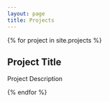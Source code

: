```yaml
---
layout: page
title: Projects
---
```

<head>
<script src="https://ajax.microsoft.com/ajax/jquery/jquery-1.4.2.min.js" type="text/javascript"></script>
<script src="https://raw.githubusercontent.com/tumblenet/TumbleNet-Resources/gh-pages/javascript/api/github/github.js"></script>
<script src="/js/projects.js"></script>
</head>


{% for project in site.projects %}

<div id="github" data-repo="{{ project.repo }}" data-user="{{ project.user }}">
<h2 class="project-title">Project Title</h2>
<p class="project-description">Project Description</p>
</div>
{% endfor %}
